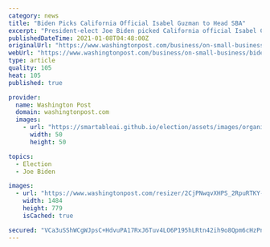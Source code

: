 ```yaml
---
category: news
title: "Biden Picks California Official Isabel Guzman to Head SBA"
excerpt: "President-elect Joe Biden picked California official Isabel Casillas Guzman to lead the Small Business Administration, according to people familiar with the decision."
publishedDateTime: 2021-01-08T04:48:00Z
originalUrl: "https://www.washingtonpost.com/business/on-small-business/biden-picks-california-official-isabel-guzman-to-head-sba/2021/01/07/c6b1b354-5123-11eb-a1f5-fdaf28cfca90_story.html"
webUrl: "https://www.washingtonpost.com/business/on-small-business/biden-picks-california-official-isabel-guzman-to-head-sba/2021/01/07/c6b1b354-5123-11eb-a1f5-fdaf28cfca90_story.html"
type: article
quality: 105
heat: 105
published: true

provider:
  name: Washington Post
  domain: washingtonpost.com
  images:
    - url: "https://smartableai.github.io/election/assets/images/organizations/washingtonpost.com-50x50.jpg"
      width: 50
      height: 50

topics:
  - Election
  - Joe Biden

images:
  - url: "https://www.washingtonpost.com/resizer/2CjPNwqvXHPS_2RpuRTKY-p3eVo=/1484x0/www.washingtonpost.com/pb/resources/img/twp-social-share.png"
    width: 1484
    height: 779
    isCached: true

secured: "VCa3uSShWCgWJpsC+HdvuPA17RxJ6Tuv4LO6P195hLRtn42ih9o8Qpm6cHzPn76L72FYcc+3diKGSki3Sta7lOv1FGNlORufHhSnVI9gsa34ealfzZxE1hh3AZnTZsXCXImMAixDDiaFx1N4E15tKXlkKgZzn/Gp53HdybAcauMlVv5M496nr6Kt6SDsbAG9P2dcW1ZJ98QLU8wCbJaGMbvXY0usXYjvFhnRfsAlTC2IyZePs6UXtw8xvb20i/W2Dd+qKRdMJOBs6NyHjLnYXM8scF9dF4VlqOJzHrNVApKbTERRSVryp+yuodv6UPk4Gre3ahTTDyIBmvVw0Yg5b01qtETk2Ey5W/dpEf3Qbbw=;GR6ojS0xw2AGTQpHMFnerw=="
---
```


